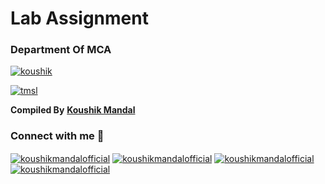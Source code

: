 # Lab Assignment

<h3 align="left">Department Of MCA</h3>

<a href="https://www.ticollege.ac.in/" target="blank"><img align="center" src="https://media.licdn.com/dms/image/D5603AQFyft4jUv-P7Q/profile-displayphoto-shrink_800_800/0/1677033484333?e=1686787200&v=beta&t=TH1XU98TavbSJNfRk6qp2OSSnR4xpHLkdrK9Qa5d318" alt="koushik"/></a>

<a href="https://koushikmandal.bio.link/" target="blank"><img align="center" src="[https://encrypted-tbn0.gstatic.com/images?q=tbn:ANd9GcQZwcc06y4lGR8-_dz_ibD4oVEXKYRVsTl3PQ&usqp=CAU](https://avatars.githubusercontent.com/u/106190199?s=400&u=cc9268e351b9a41a7b19076111bafe743e5a5e93&v=4)" alt="tmsl"/></a>

**Compiled By** <a href="https://github.com/koushikmandalofficial" target="blank">**Koushik Mandal**</a>
<br/>
<h3 align="left">Connect with me 🤝</h3>
<p align="left">
<a href="https://www.linkedin.com/in/koushikmandalofficial/" target="blank"><img align="center" src="https://img.shields.io/badge/linkedin-%230077B5.svg?style=for-the-badge&logo=linkedin&logoColor=white" alt="koushikmandalofficial"/></a>
<a href="https://twitter.com/Koushik__Mandal" target="blank"><img align="center" src="https://img.shields.io/badge/Twitter-%231DA1F2.svg?style=for-the-badge&logo=Twitter&logoColor=white" alt="koushikmandalofficial"/></a>
<a href="https://www.facebook.com/koushikmandalofficial/" target="blank"><img align="center" src="https://img.shields.io/badge/Facebook-%231877F2.svg?style=for-the-badge&logo=Facebook&logoColor=white" alt="koushikmandalofficial"/></a>
<a href="https://www.instagram.com/koushikmandalofficial/" target="blank"><img align="center" src="https://img.shields.io/badge/Instagram-%23E4405F.svg?style=for-the-badge&logo=Instagram&logoColor=white" alt="koushikmandalofficial"/></a>
</p>
